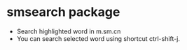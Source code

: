 # smsearch package

* Search highlighted word in m.sm.cn
* You can search selected word using shortcut ctrl-shift-j.
